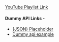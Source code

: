 [YouTube Playlist Link](https://youtube.com/playlist?list=PLbGui_ZYuhihUYNCkpedtfgpYXv9tHVsp)

#### Dummy API Links -

- [{JSON} Placeholder](https://jsonplaceholder.typicode.com/)
- [Dummy api example](https://dummy.restapiexample.com/)

